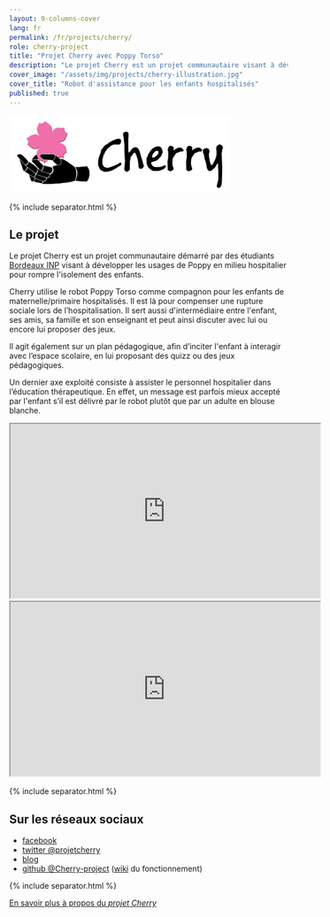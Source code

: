 ```yaml
---
layout: 9-columns-cover
lang: fr
permalink: /fr/projects/cherry/
role: cherry-project
title: "Projet Cherry avec Poppy Torso"
description: "Le projet Cherry est un projet communautaire visant à développer les usages en milieu hospitalier permettant de rompre l'isolement des enfants"
cover_image: "/assets/img/projects/cherry-illustration.jpg"
cover_title: "Robot d'assistance pour les enfants hospitalisés"
published: true
---
```


<p class="tc"><img src="/assets/img/projects/poppy-cherry.png" alt="Cherry Project" width="400"></p>

{% include separator.html %}

## Le projet

<p class="lead tc">
  Le projet Cherry est un projet communautaire démarré par des étudiants <a href="https://www.bordeaux-inp.fr/fr" >Bordeaux INP</a> visant à développer les usages de Poppy en milieu hospitalier pour rompre l'isolement des enfants.
</p>

Cherry utilise le robot Poppy Torso comme compagnon pour les enfants de maternelle/primaire hospitalisés. Il est là pour compenser une rupture sociale lors de l’hospitalisation. Il sert aussi d'intermédiaire entre l'enfant, ses amis, sa famille et son enseignant et peut ainsi discuter avec lui ou encore lui proposer des jeux.

Il agit également sur un plan pédagogique, afin d’inciter l'enfant à interagir avec l’espace scolaire, en lui proposant des quizz ou des jeux pédagogiques.

Un dernier axe exploité consiste à assister le personnel hospitalier dans l’éducation thérapeutique. En effet, un message est parfois mieux accepté par l'enfant s’il est délivré par le robot plutôt que par un adulte en blouse blanche.

<div class="flex-video ratio-16-9">
  <iframe width="560" height="315" src="https://www.youtube.com/embed/hzl1Cw724hw?rel=0&amp;showinfo=0" allowfullscreen></iframe>
</div>

<div class="flex-video ratio-16-9">
  <iframe width="560" height="315" src="https://www.youtube.com/embed/3gDn_v3_neg?rel=0&amp;showinfo=0" allowfullscreen></iframe>
</div>

{% include separator.html %}

## Sur les réseaux sociaux

- [facebook](https://www.facebook.com/projetcherry/)
- [twitter @projetcherry](https://twitter.com/projetcherry)
- [blog](https://projetcherry.wordpress.com/)
- [github @Cherry-project](https://github.com/Cherry-project) ([wiki](https://github.com/Cherry-project/cherry-software/wiki) du fonctionnement)

{% include separator.html %}

<div class="follow-incentive cta">
  <a href="https://forum.poppy-project.org/t/cherry-presentation/1866" class="button large">En savoir plus à propos du <em>projet Cherry</em></a>
</div>
